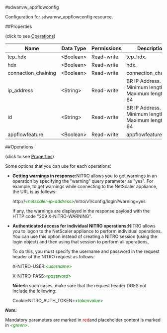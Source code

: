#sdwanvw_appflowconfig

Configuration for sdwanvw_appflowconfig resource.


##Properties 
<span>(click to see [Operations](#opera))</span>


<table><thead><tr><th>Name</th><th>Data Type</th><th>Permissions</th><th>Description</th></tr></thead><tbody><tr><td>tcp_hdx</td><td>&lt;Boolean></td><td>Read-write</td><td>tcp_hdx.</td></tr><tr><td>hdx</td><td>&lt;Boolean></td><td>Read-write</td><td>hdx.</td></tr><tr><td>connection_chaining</td><td>&lt;Boolean></td><td>Read-write</td><td>connection_chaining.</td></tr><tr><td>ip_address</td><td>&lt;String></td><td>Read-write</td><td>BR IP Address.<br>Minimum length = 1<br>Maximum length = 64</td></tr><tr><td>id</td><td>&lt;String></td><td>Read-write</td><td>BR IP Address.<br>Minimum length = 1<br>Maximum length = 64</td></tr><tr><td>appflowfeature</td><td>&lt;Boolean></td><td>Read-write</td><td>appflowfeature.</td></tr></tbody></table>
##Operations 
<span>(click to see [Properties](#prope))</span>


Some options that you can use for each operations:
<ul><li><p><b>Getting warnings in response:</b>NITRO allows you to get warnings in an operation by specifying the "warning" query parameter as "yes". For example, to get warnings while connecting to the NetScaler appliance, the URL is as follows:</p><p>http://<span style="color:green;font-style:italic;">&lt;netscaler-ip-address&gt;</span>/nitro/v1/config/login?warning=yes</p><p>If any, the warnings are displayed in the response payload with the HTTP code "209 X-NITRO-WARNING".</p></li><li><p><b>Authenticated access for individual NITRO operations:</b>NITRO allows you to logon to the NetScaler appliance to perform individual operations. You can use this option instead of creating a NITRO session (using the login object) and then using that session to perform all operations,</p><p>To do this, you must specify the username and password in the request header of the NITRO request as follows:</p><p>X-NITRO-USER:<span style="color:green;font-style:italic;">&lt;username&gt;</span></p><p>X-NITRO-PASS:<span style="color:green;font-style:italic;">&lt;password&gt;</span></p><p><b>Note:</b>In such cases, make sure that the request header DOES not include the following:</p><p>Cookie:NITRO_AUTH_TOKEN=<span style="color:green;font-style:italic;">&lt;tokenvalue&gt;</span></p></li></ul>



***Note:*** 
Mandatory parameters are marked in <span style="color:#FF0000;">red</span>and placeholder content is marked in <span style="color:green;font-style:italic">&lt;green&gt;</span>.

